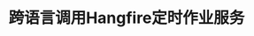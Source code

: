 ---
title: 跨语言调用Hangfire定时作业服务
tags: [NetCore,作业,Job]
style: 
color: 
description:  跨语言调用Hangfire定时作业服务
external_url: https://www.cnblogs.com/xiaoliangge/p/9616249.html
---